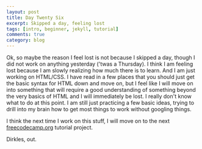 ```yaml
---
layout: post
title: Day Twenty Six
excerpt: Skipped a day, feeling lost
tags: [intro, beginner, jekyll, tutorial]
comments: true
category: blog
---
```


Ok, so maybe the reason I feel lost is not because I skipped a day, though I did not work on anything yesterday ('twas a Thursday). I think I am feeling lost because I am slowly realizing how much there is to learn. And I am just working on HTML/CSS. I have read in a few places that you should just get the basic syntax for HTML down and move on, but I feel like I will move on into something that will require a good understanding of something beyond the very basics of HTML and I will immediately be lost. I really don't know what to do at this point. I am still just practicing a few basic ideas, trying to drill into my brain how to get most things to work without googling things.

I think the next time I work on this stuff, I will move on to the next [freecodecamp.org](https://www.freecodecamp.org/) tutorial project.

Dirkles, out.
